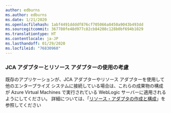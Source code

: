 ```yaml
---
author: edburns
ms.author: edburns
ms.date: 1/21/2020
ms.openlocfilehash: 1abf4491ddddf876cf705066a8450a9043b493dd
ms.sourcegitcommit: 367780fe48d977c82cb84208c128b0bf694b1029
ms.translationtype: HT
ms.contentlocale: ja-JP
ms.lasthandoff: 01/29/2020
ms.locfileid: "76830960"
---
```

### <a name="account-for-the-use-of-jca-adapters-and-resource-adapters"></a>JCA アダプターとリソース アダプターの使用の考慮

既存のアプリケーションが、JCA アダプターやリソース アダプターを使用して他のエンタープライズ システムに接続している場合は、これらの成果物の構成が Azure Virtual Machines で実行されている WebLogic サーバーに適用されるようにしてください。 詳細については、「[リソース・アダプタの作成と構成](https://docs.oracle.com/middleware/12213/wls/ADAPT/creating.htm)」を参照してください
